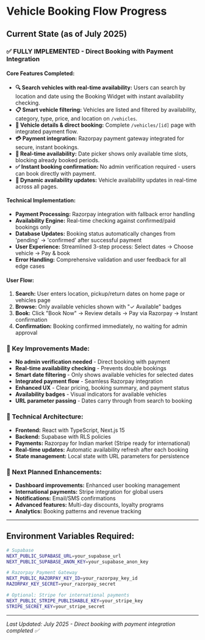 # Vehicle Booking Flow Progress

## Current State (as of July 2025)

### ✅ FULLY IMPLEMENTED - Direct Booking with Payment Integration

#### Core Features Completed:
- **🔍 Search vehicles with real-time availability:** Users can search by location and date using the Booking Widget with instant availability checking.
- **📋 Smart vehicle filtering:** Vehicles are listed and filtered by availability, category, type, price, and location on `/vehicles`.
- **🚗 Vehicle details & direct booking:** Complete `/vehicles/[id]` page with integrated payment flow.
- **💳 Payment integration:** Razorpay payment gateway integrated for secure, instant bookings.
- **📅 Real-time availability:** Date picker shows only available time slots, blocking already booked periods.
- **✅ Instant booking confirmation:** No admin verification required - users can book directly with payment.
- **🔄 Dynamic availability updates:** Vehicle availability updates in real-time across all pages.

#### Technical Implementation:
- **Payment Processing:** Razorpay integration with fallback error handling
- **Availability Engine:** Real-time checking against confirmed/paid bookings only
- **Database Updates:** Booking status automatically changes from 'pending' → 'confirmed' after successful payment
- **User Experience:** Streamlined 3-step process: Select dates → Choose vehicle → Pay & book
- **Error Handling:** Comprehensive validation and user feedback for all edge cases

#### User Flow:
1. **Search:** User enters location, pickup/return dates on home page or vehicles page
2. **Browse:** Only available vehicles shown with "✓ Available" badges
3. **Book:** Click "Book Now" → Review details → Pay via Razorpay → Instant confirmation
4. **Confirmation:** Booking confirmed immediately, no waiting for admin approval

### 🎯 Key Improvements Made:
- **No admin verification needed** - Direct booking with payment
- **Real-time availability checking** - Prevents double bookings
- **Smart date filtering** - Only shows available vehicles for selected dates
- **Integrated payment flow** - Seamless Razorpay integration
- **Enhanced UX** - Clear pricing, booking summary, and payment status
- **Availability badges** - Visual indicators for available vehicles
- **URL parameter passing** - Dates carry through from search to booking

### 🔧 Technical Architecture:
- **Frontend:** React with TypeScript, Next.js 15
- **Backend:** Supabase with RLS policies
- **Payments:** Razorpay for Indian market (Stripe ready for international)
- **Real-time updates:** Automatic availability refresh after each booking
- **State management:** Local state with URL parameters for persistence

### 🚀 Next Planned Enhancements:
- **Dashboard improvements:** Enhanced user booking management
- **International payments:** Stripe integration for global users
- **Notifications:** Email/SMS confirmations
- **Advanced features:** Multi-day discounts, loyalty programs
- **Analytics:** Booking patterns and revenue tracking

---

## Environment Variables Required:
```bash
# Supabase
NEXT_PUBLIC_SUPABASE_URL=your_supabase_url
NEXT_PUBLIC_SUPABASE_ANON_KEY=your_supabase_anon_key

# Razorpay Payment Gateway
NEXT_PUBLIC_RAZORPAY_KEY_ID=your_razorpay_key_id
RAZORPAY_KEY_SECRET=your_razorpay_secret

# Optional: Stripe for international payments
NEXT_PUBLIC_STRIPE_PUBLISHABLE_KEY=your_stripe_key
STRIPE_SECRET_KEY=your_stripe_secret
```

---

*Last Updated: July 2025 - Direct booking with payment integration completed ✅* 